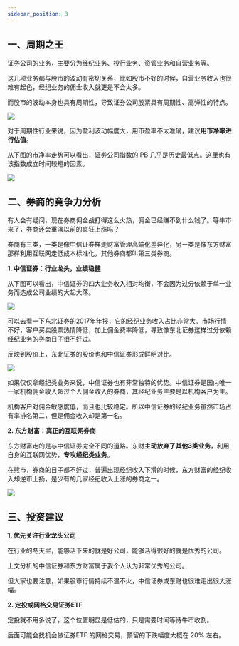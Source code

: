 ```yaml
---
sidebar_position: 3
---
```


## 一、周期之王

证券公司的业务，主要分为经纪业务、投行业务、资管业务和自营业务等。

这几项业务都与股市的波动有密切关系，比如股市不好的时候，自营业务收入也很难有起色，经纪业务的佣金收入就更是不会太多。

而股市的波动本身也具有周期性，导致证券公司股票具有周期性、高弹性的特点。

![](https://img.arctee.cn/picgo/202203141154970.png)

对于周期性行业来说，因为盈利波动幅度大，用市盈率不太准确，建议**用市净率进行估值**。

从下图的市净率走势可以看出，证券公司指数的 PB 几乎是历史最低点。这里也有该指数成立时间较短的因素。

![](https://img.arctee.cn/picgo/202203141156689.png)

## 二、券商的竟争力分析

有人会有疑问，现在券商佣金战打得这么火热，佣金已经赚不到什么钱了。等牛市来了，券商还会重演以前的疯狂上涨吗？

券商有三类，一类是像中信证券样走财富管理高端化差异化，另ー类是像东方财富那样利用互联网走低成本标准化，其他券商都叫第三类券商。

**1. 中信证券：行业龙头，业绩稳健**

从下图可以看出，中信证券的四大业务收入相对均衡，不会因为过分依赖于单一业务而造成公司业绩的大起大落。

![](https://img.arctee.cn/picgo/202203141157012.png)

可以去看一下东北证券的2017年年报，它的经纪业务收入占比非常大。市场行情不好，客户买卖股票热情降低，加上佣金费率降低，导致像东北证券这样过分依赖经纪业务的券商日子很不好过。

反映到股价上，东北证券的股价也和中信证券形成鲜明对比。

![](https://img.arctee.cn/picgo/202203141158351.png)

如果仅仅拿经纪类业务来说，中信证券也有非常独特的优势。中信证券是国内唯一一家机构佣金收入超过个人佣金收入的券商，其经纪业务主要是以机构客户为主。

机构客户对佣金敏感度低，而且也比较稳定。所以中信证券的经纪业务虽然市场占有率排名第二，但是佣金收入却是第一名。

**2. 东方财富：真正的互联网券商**

东方财富走的是与中信证券完全不同的道路。东财**主动放弃了其他3类业务**，利用自身的互联网优势，**专攻经纪类业务**。

在熊市，券商的日子都不好过，普遍出现经纪收入下滑的时候，东方财富的经纪收入却逆市上扬，是少有的几家经纪收入上涨的券商之一。

![](https://img.arctee.cn/picgo/202203141200709.png)

## 三、投资建议

**1. 优先关注行业龙头公司**

在行业的冬天里，能够活下来的就是好公司，能够活得很好的就是优秀的公司。

上文分析的中信证券和东方财富属于我个人认为非常优秀的公司。

但大家也要注意，如果股市行情持续不温不火，中信证券或东财也很难走出很大涨幅。

**2. 定投或网格交易证券ETF**

定投就不用多说了，这个位置明显是低估的，只是需要时间等待牛市收割。

后面可能会找机会做证券ETF 的网格交易，预留的下跌幅度大概在 20% 左右。